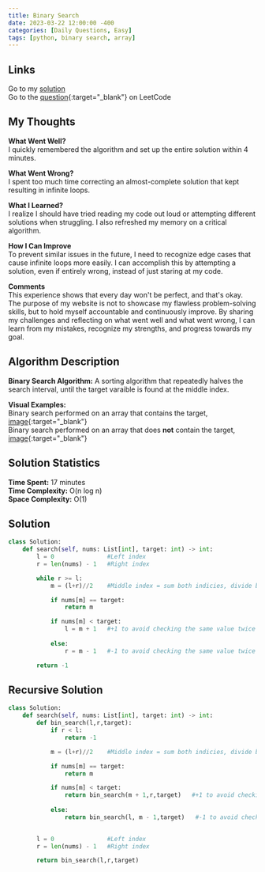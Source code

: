 ```yaml
---
title: Binary Search
date: 2023-03-22 12:00:00 -400
categories: [Daily Questions, Easy]
tags: [python, binary search, array]
---
```


## Links  

Go to my [solution](#solution)  
Go to the [question](https://leetcode.com/problems/binary-search/){:target="_blank"} on LeetCode  

## My Thoughts  

**What Went Well?**  
I quickly remembered the algorithm and set up the entire solution within 4 minutes.

**What Went Wrong?**  
I spent too much time correcting an almost-complete solution that kept resulting in infinite loops.

**What I Learned?**  
I realize I should have tried reading my code out loud or attempting different solutions when struggling. I also refreshed my memory on a critical algorithm.

**How I Can Improve**  
To prevent similar issues in the future, I need to recognize edge cases that cause infinite loops more easily. I can accomplish this by attempting a solution, even if entirely wrong, instead of just staring at my code. 

**Comments**  
This experience shows that every day won't be perfect, and that's okay. The purpose of my website is not to showcase my flawless problem-solving skills, but to hold myself accountable and continuously improve. By sharing my challenges and reflecting on what went well and what went wrong, I can learn from my mistakes, recognize my strengths, and progress towards my goal.

## Algorithm Description

**Binary Search Algorithm:** A sorting algorithm that repeatedly halves the search interval, until the target varaible is found at the middle index.  

**Visual Examples:**  
Binary search performed on an array that contains the target, [image](https://ds1-iiith.vlabs.ac.in/exp/unsorted-arrays/binary-search/images/binary_search_stepwise.png){:target="_blank"}  
Binary search performed on an array that does **not** contain the target, [image](https://storage.googleapis.com/algodailyrandomassets/tutorials-optimized/binarySearch1.png){:target="_blank"}

## Solution Statistics  

**Time Spent:** 17 minutes  
**Time Complexity:** O(n log n)  
**Space Complexity:** O(1)  

## Solution  

```python
class Solution:
    def search(self, nums: List[int], target: int) -> int:
        l = 0               #Left index
        r = len(nums) - 1   #Right index

        while r >= l:       
            m = (l+r)//2    #Middle index = sum both indicies, divide by 2, and floor the result

            if nums[m] == target:
                return m

            if nums[m] < target:
                l = m + 1   #+1 to avoid checking the same value twice and infinite looping
            
            else:
                r = m - 1   #-1 to avoid checking the same value twice and infinite looping

        return -1
```

## Recursive Solution  

```python
class Solution:
    def search(self, nums: List[int], target: int) -> int:
        def bin_search(l,r,target):
            if r < l:
                return -1       

            m = (l+r)//2    #Middle index = sum both indicies, divide by 2, and floor the result

            if nums[m] == target:
                return m

            if nums[m] < target:
                return bin_search(m + 1,r,target)   #+1 to avoid checking the same value twice and infinite looping
            
            else:
                return bin_search(l, m - 1,target)   #-1 to avoid checking the same value twice and infinite looping
                

        l = 0               #Left index
        r = len(nums) - 1   #Right index

        return bin_search(l,r,target)
```
